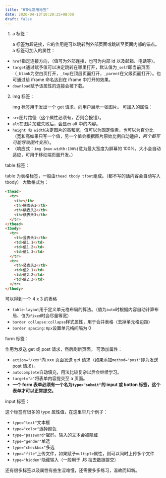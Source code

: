```yaml
---
title: "HTML常用标签"
date: 2020-04-13T10:29:25+08:00
draft: false
---
```


1. a 标签：

   a 标签为超链接，它的作用是可以跳转到外部页面或跳转至页面内部的锚点。
   a 标签可加入的属性：

- `href`指定连接方向，（值可为外部连接，也可为内部 id 以及邮箱、电话等）。
- `target`通过赋予值可以决定跳转在哪里打开，默认值为`_self`即当前页面（`_blank`为空白页打开，`_top`在顶层页面打开，`_parent`在父级页面打开）。也可通过给 iframe 命名达到在 iframe 中打开的效果。
- `download`赋予该属性的连接会被下载。

2. img 标签：

   img 标签用于发出一个 get 请求，向用户展示一张图片。
   可加入的属性：

- `src`图片路径（这个属性必须有，否则会报错）。
- `alt`在图片加载失败后，会显示 alt 中的内容。
- `height 和 width`决定图片的高和宽，值可以为固定像素，也可以为百分比（宽和高如果只写一个值，另一个值会根据图片原始比例自动适应，_两个都写可能导致图片变形_）。
- （响应式：`img {max-width:100%}`意为最大宽度为屏幕的 100%，大小会自动适应，可用于移动端页面开发。）

table 标签：

table 为表格标签，一般由`thead tbody tfoot`组成。（都不写的话内容会自动写入 tbody）
大致格式为：

```html
<thead>
  <tr>
    <th></th>
    <th>横表头1</th>
    <th>横表头2</th>
    <th>横表头3</th>
  </tr>
</thead>
<tbody>
  <tr>
    <th>竖表头1</th>
    <td>值1.1</td>
    <td>值1.2</td>
    <td>值1.3</td>
  </tr>
  <tr>
    <th>竖表头2</th>
    <td>值2.1</td>
    <td>值2.2</td>
    <td>值2.3</td>
  </tr>
</tbody>
```

可以得到一个 4 x 3 的表格

- `table-layout`用于定义单元格布局的算法。（值为`auto`时根据内容自动计算布局、值为`fixed`时会尽量等宽）
- `border collapse:collapse`样式属性，用于合并表格（去掉单元格边距）
- `border spacing:0px`设置单元格间隔为 0

form 标签：

作用为发送 get 或 post 请求，然后刷新页面。
可添加属性：

- `action="/xxx"`向 xxx 页面发送 get 请求（如果添加`method="post"`即为发送 post 请求）。
- `autocomplete`自动填充，用法比较复杂以后会继续学习。
- `target="a"`将表单内容提交至 a 页面。
- **一个 form 表单必须有一个名为`type="submit"`的 input 或 botton 标签，这个表单才可以正常提交。**

input 标签：

这个标签有很多的 type 属性值，在这里举几个例子：

- `type="text"`文本框
- `type="color"`选择颜色
- `type="password"`密码，输入的文本会被隐藏
- `type="gender"`单选
- `type="checkbox"`多选
- `type="file"`上传文件，如果赋予`multiple`属性，则可以同时上传多个文件
- `type="hidden"`隐藏输入（一般用于 JS 拉去数据提交）

还有很多标签以及属性有些生涩难懂，还需要多多练习，温故而知新。
